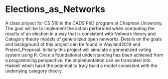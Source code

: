 # Elections_as_Networks
A class project for CS 510 in the CADS PhD program at Chapman University. The goal will be to implement the action performed when computing the results of an election in a way that is consistent with Network theory and Category theory models of generalized open networks. Details on the goals and background of this project can be found in Wayland2019 and Project_Proposal. Initially this project will simulate a generalized voting system using R. Once a foundational understanding has been achieved from a programming perspective, the implementation can be translated into Haskell which hasd the potential to truly build a model consistent with the underlying category theory.
